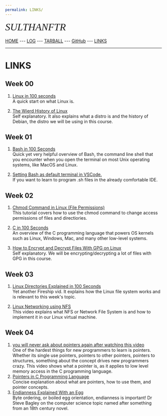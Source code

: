 ```yaml
---
permalink: LINKS/
---
```

<span style="font-style:italic; font-size:32px; font-family:timesnewroman;">SULTHANFTR</span>
<br><br>
[HOME](https://sulthanftr.github.io/os222/) ---
[LOG](https://sulthanftr.github.io/os222/TXT/mylog.txt) ---
[TARBALL](https://os.vlsm.org/Log/sulthanftr.tar.bz2.txt) ---
[GitHub](https://github.com/sulthanftr/os222) ---
[LINKS](https://sulthanftr.github.io/os222/LINKS/)
<br>
<hr>

# LINKS
## Week 00
1. [Linux in 100 seconds](https://youtu.be/rrB13utjYV4)<br>
A quick start on what Linux is.

2. [The Wierd History of Linux](https://youtu.be/ShcR4Zfc6Dw)<br>
Self explanatory. It also explains what a distro is and the history of Debian, the distro we will be using in this course.

## Week 01
1. [Bash in 100 Seconds](https://youtu.be/I4EWvMFj37g)<br>
Quick yet very helpful overview of Bash, the command line shell that you encounter when you open the terminal on most Unix operating systems, like MacOS and Linux.

2. [Setting Bash as default terminal in VSCode.](https://stackoverflow.com/a/50527994)<br>
If you want to learn to program .sh files in the already comfortable IDE.

## Week 02
1. [Chmod Command in Linux (File Permissions)](linuxize.com/post/chmod-command-in-linux)<br>
This tutorial covers how to use the chmod command to change access permissions of files and directiories.

2. [C in 100 Seconds](youtube.com/watch?v=U3aXWizDbQ4)<br>
An overview of the C programming language that powers OS kernels such as Linux, Windows, Mac, and many other low-level systems.

3. [How to Encrypt and Decrypt Files With GPG on Linux](https://www.howtogeek.com/427982/how-to-encrypt-and-decrypt-files-with-gpg-on-linux/)<br>
Self explanatory. We will be encrypting/decrypting a lot of files with GPG in this course.

## Week 03
1. [Linux Directories Explained in 100 Seconds](https://youtu.be/42iQKuQodW4)<br>
Yet another Fireship vid. It explains how the Linux file system works and is relevant to this week's topic.

2. [Linux Networking using NFS](https://youtu.be/5SoCOnU3J34)<br>
This video explains what NFS or Network File System is and how to implement it in our Linux virtual machine.

## Week 04
1. [you will never ask about pointers again after watching this video](https://youtu.be/NcaiHcBvDR4)<br>
One of the hardest things for new programmers to learn is pointers. Whether its single use pointers, pointers to other pointers, pointers to structures, something about the concept drives new programmers crazy. This video shows what a pointer is, as it applies to low level memory access in the C programming language.
2. [Pointers in C Programming Language](https://www.tutorialspoint.com/cprogramming/c_pointers.htm)<br>
Concise explanation about what are pointers, how to use them, and pointer concepts.
3. [Endianness Explained With an Egg](https://youtu.be/NcaiHcBvDR4)<br>
Byte ordering, or boiled egg orientation, endianness is important! Dr Steve Bagley on the computer science topic named after something from an 18th century novel.
